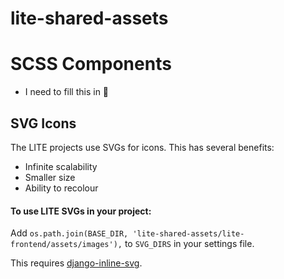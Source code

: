 # lite-shared-assets

# SCSS Components

* I need to fill this in 🙂

## SVG Icons

The LITE projects use SVGs for icons. This has several benefits:

* Infinite scalability
* Smaller size
* Ability to recolour

#### To use LITE SVGs in your project:

Add ```os.path.join(BASE_DIR, 'lite-shared-assets/lite-frontend/assets/images'),``` to ```SVG_DIRS``` in your settings file.

This requires [django-inline-svg](https://github.com/mixxorz/django-inline-svg).
